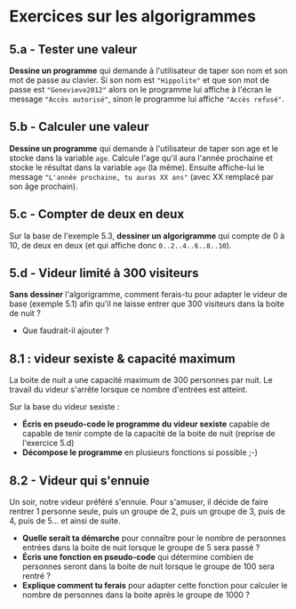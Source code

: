 
# Exercices sur les algorigrammes

## 5.a - Tester une valeur

__Dessine un programme__ qui demande à l'utilisateur de taper son nom et son mot de passe au clavier.
Si son nom est ``"Hippolite"`` et que son mot de passe est ``"Genevieve2012"`` alors on le programme lui affiche à l'écran le message ``"Accès autorisé"``, sinon le programme lui affiche ``"Accès refusé"``.


## 5.b - Calculer une valeur

__Dessine un programme__ qui demande à l'utilisateur de taper son age et le stocke dans la variable ``age``.
Calcule l'age qu'il aura l'année prochaine et stocke le résultat dans la variable ``age`` (la même). Ensuite affiche-lui le message ``"L'année prochaine, tu auras XX ans"`` (avec XX remplacé par son âge prochain).


## 5.c - Compter de deux en deux

Sur la base de l'exemple 5.3, __dessiner un algorigramme__ qui compte de 0 à 10, de deux en deux (et qui affiche donc ``0..2..4..6..8..10``).


## 5.d - Videur limité à 300 visiteurs

__Sans dessiner__ l'algorigramme, comment ferais-tu pour adapter le videur de base (exemple 5.1) afin qu'il ne laisse entrer que 300 visiteurs dans la boite de nuit ?

* Que faudrait-il ajouter ?


## 8.1 : videur sexiste & capacité maximum

La boite de nuit a une capacité maximum de 300
personnes par nuit. Le travail du videur
s'arrête lorsque ce nombre d'entrées est
atteint.

Sur la base du videur sexiste   :

* __Écris en pseudo-code le programme du videur sexiste__ capable de capable de tenir compte de la capacité de la boite de nuit (reprise de l'exercice  5.d)
* __Décompose le programme__ en plusieurs fonctions si possible ;-)


## 8.2 - Videur qui s'ennuie

Un soir, notre videur préféré s'ennuie. Pour s'amuser, il décide de faire rentrer 1 personne seule, puis un groupe de 2, puis un groupe de 3, puis de 4, puis de 5... et ainsi de suite.

* __Quelle serait ta démarche__ pour connaître pour le nombre de personnes entrées dans la boite de nuit lorsque le groupe de 5 sera passé ?
* __Écris une fonction en pseudo-code__ qui détermine combien de personnes seront dans la boite de nuit lorsque le groupe de 100 sera rentré ?
* __Explique comment tu ferais__ pour adapter cette fonction pour calculer le nombre de personnes dans la boite après le groupe de 1000 ?

